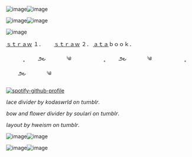 
![image](https://github.com/user-attachments/assets/4a6a2162-e19c-41c4-81f3-4523c185532f)![image](https://github.com/user-attachments/assets/ae1545c0-03f1-41f7-b844-733d8f836960)


![image](https://github.com/user-attachments/assets/19c96c8a-2022-4599-b961-4a1c345270a1)![image](https://github.com/user-attachments/assets/2813985c-b0dc-4807-ac9a-75db757da4dc)




![image](https://github.com/user-attachments/assets/c56b19c2-ee75-4401-aa6c-f217e6062aa7)




















<a href="https://endsoftime.straw.page/">ｓｔｒａｗ</a> １．‎ ‎ ‎ ‎ ‎ ‎ ‎  <a href="https://weepingonyourfrontdoor.straw.page/">ｓｔｒａｗ</a> ２．‎ ‎ ‎‎ ‎ ‎  ‎  <a href="https://driftingpaths.atabook.org/">ａｔａ</a>ｂｏｏｋ．

　　 　˳ 　   　౨౿　　　　༄　　　　　 　˳ 　   　౨౿　　　　༄　　　　　 　˳ 　   　౨౿　　　　༄

[![spotify-github-profile](https://spotify-github-profile.kittinanx.com/api/view?uid=31z3dil436qyyex57up4twuisfye&cover_image=true&theme=novatorem&show_offline=true&background_color=121212&interchange=false&bar_color=53b14f&bar_color_cover=false)](https://spotify-github-profile.kittinanx.com/api/view?uid=31z3dil436qyyex57up4twuisfye&redirect=true)

𝘭𝘢𝘤𝘦 𝘥𝘪𝘷𝘪𝘥𝘦𝘳 𝘣𝘺 𝘬𝘰𝘥𝘢𝘴𝘸𝘳𝘭𝘥 𝘰𝘯 𝘵𝘶𝘮𝘣𝘭𝘳.

𝘣𝘰𝘸 𝘢𝘯𝘥 𝘧𝘭𝘰𝘸𝘦𝘳 𝘥𝘪𝘷𝘪𝘥𝘦𝘳 𝘣𝘺 𝘴𝘰𝘶𝘭𝘢𝘳𝘪 𝘰𝘯 𝘵𝘶𝘮𝘣𝘭𝘳.

𝘭𝘢𝘺𝘰𝘶𝘵 𝘣𝘺 𝘩𝘸𝘦𝘪𝘴𝘮 𝘰𝘯 𝘵𝘶𝘮𝘣𝘭𝘳.

![image](https://github.com/user-attachments/assets/eb25fbef-4ed2-4bda-9a88-bbb48ec9e6f6)![image](https://github.com/user-attachments/assets/0897ef73-ac2d-4b6b-9361-09cbb97c95d5)



![image](https://github.com/user-attachments/assets/4a6a2162-e19c-41c4-81f3-4523c185532f)![image](https://github.com/user-attachments/assets/ae1545c0-03f1-41f7-b844-733d8f836960)
